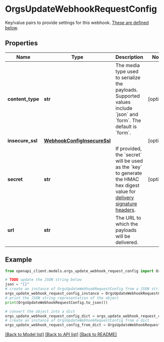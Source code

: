 # OrgsUpdateWebhookRequestConfig

Key/value pairs to provide settings for this webhook. [These are defined below](https://docs.github.com/enterprise-server@3.4/rest/reference/orgs#update-hook-config-params).

## Properties

Name | Type | Description | Notes
------------ | ------------- | ------------- | -------------
**content_type** | **str** | The media type used to serialize the payloads. Supported values include &#x60;json&#x60; and &#x60;form&#x60;. The default is &#x60;form&#x60;. | [optional] 
**insecure_ssl** | [**WebhookConfigInsecureSsl**](WebhookConfigInsecureSsl.md) |  | [optional] 
**secret** | **str** | If provided, the &#x60;secret&#x60; will be used as the &#x60;key&#x60; to generate the HMAC hex digest value for [delivery signature headers](https://docs.github.com/enterprise-server@3.4/webhooks/event-payloads/#delivery-headers). | [optional] 
**url** | **str** | The URL to which the payloads will be delivered. | 

## Example

```python
from openapi_client.models.orgs_update_webhook_request_config import OrgsUpdateWebhookRequestConfig

# TODO update the JSON string below
json = "{}"
# create an instance of OrgsUpdateWebhookRequestConfig from a JSON string
orgs_update_webhook_request_config_instance = OrgsUpdateWebhookRequestConfig.from_json(json)
# print the JSON string representation of the object
print(OrgsUpdateWebhookRequestConfig.to_json())

# convert the object into a dict
orgs_update_webhook_request_config_dict = orgs_update_webhook_request_config_instance.to_dict()
# create an instance of OrgsUpdateWebhookRequestConfig from a dict
orgs_update_webhook_request_config_from_dict = OrgsUpdateWebhookRequestConfig.from_dict(orgs_update_webhook_request_config_dict)
```
[[Back to Model list]](../README.md#documentation-for-models) [[Back to API list]](../README.md#documentation-for-api-endpoints) [[Back to README]](../README.md)


